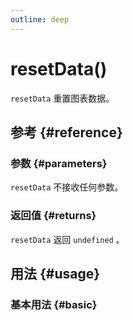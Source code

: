 ```yaml
---
outline: deep
---
```


# resetData()
`resetData` 重置图表数据。

## 参考 {#reference}
<!-- @include: @/@views/api/references/instance/resetData.md -->

### 参数 {#parameters}
`resetData` 不接收任何参数。

### 返回值 {#returns}
`resetData` 返回 `undefined` 。

## 用法 {#usage}
<script setup>
import ResetData from '../../@views/api/samples/resetData/index.vue'
</script>

### 基本用法 {#basic}
<ResetData/>